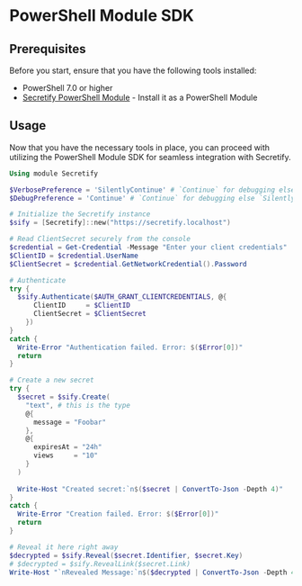 # PowerShell Module SDK

## Prerequisites

Before you start, ensure that you have the following tools installed:


* PowerShell 7.0 or higher
* [Secretify PowerShell Module](https://www.powershellgallery.com/packages/Secretify/1.0) - Install it as a PowerShell Module

## Usage

Now that you have the necessary tools in place, you can proceed with utilizing the PowerShell Module SDK for seamless integration with Secretify.

```powershell
Using module Secretify

$VerbosePreference = 'SilentlyContinue' # `Continue` for debugging else `SilentlyContinue`
$DebugPreference = 'Continue' # `Continue` for debugging else `SilentlyContinue`

# Initialize the Secretify instance
$sify = [Secretify]::new("https://secretify.localhost")

# Read ClientSecret securely from the console
$credential = Get-Credential -Message "Enter your client credentials"
$ClientID = $credential.UserName
$ClientSecret = $credential.GetNetworkCredential().Password

# Authenticate
try {
  $sify.Authenticate($AUTH_GRANT_CLIENTCREDENTIALS, @{
      ClientID     = $ClientID
      ClientSecret = $ClientSecret
    })
}
catch {
  Write-Error "Authentication failed. Error: $($Error[0])"
  return
}

# Create a new secret
try {
  $secret = $sify.Create(
    "text", # this is the type
    @{  
      message = "Foobar"
    },
    @{
      expiresAt = "24h"
      views     = "10"
    }
  )
  
  Write-Host "Created secret:`n$($secret | ConvertTo-Json -Depth 4)"
}
catch {
  Write-Error "Creation failed. Error: $($Error[0])"
  return
}

# Reveal it here right away
$decrypted = $sify.Reveal($secret.Identifier, $secret.Key)
# $decrypted = $sify.RevealLink($secret.Link)
Write-Host "`nRevealed Message:`n$($decrypted | ConvertTo-Json -Depth 4)`n"

```
